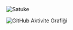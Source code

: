 <img src="https://komarev.com/ghpvc/?username=TheSatuke&label=Ziyaretçi%20Sayısı&color=FF0000" alt="Satuke" />

![GitHub Aktivite Grafiği](https://activity-graph.herokuapp.com/graph?username=Satuke)  
